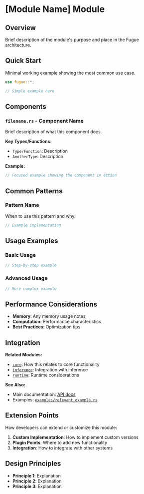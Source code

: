 # [Module Name] Module

## Overview

Brief description of the module's purpose and place in the Fugue architecture.

## Quick Start

Minimal working example showing the most common use case.

```rust
use fugue::*;

// Simple example here
```

## Components

### `filename.rs` - Component Name

Brief description of what this component does.

**Key Types/Functions:**

- `Type/Function`: Description
- `AnotherType`: Description

**Example:**

```rust
// Focused example showing the component in action
```

## Common Patterns

### Pattern Name

When to use this pattern and why.

```rust
// Example implementation
```

## Usage Examples

### Basic Usage

```rust
// Step-by-step example
```

### Advanced Usage

```rust
// More complex example
```

## Performance Considerations

- **Memory**: Any memory usage notes
- **Computation**: Performance characteristics
- **Best Practices**: Optimization tips

## Integration

**Related Modules:**

- [`core`](../core/README.md): How this relates to core functionality
- [`inference`](../inference/README.md): Integration with inference
- [`runtime`](../runtime/README.md): Runtime considerations

**See Also:**

- Main documentation: [API docs](https://docs.rs/fugue)
- Examples: [`examples/relevant_example.rs`](../../examples/)

## Extension Points

How developers can extend or customize this module:

1. **Custom Implementation**: How to implement custom versions
2. **Plugin Points**: Where to add new functionality
3. **Integration**: How to integrate with other systems

## Design Principles

- **Principle 1**: Explanation
- **Principle 2**: Explanation
- **Principle 3**: Explanation
